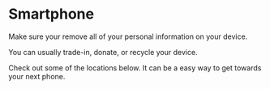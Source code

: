 # Smartphone

Make sure your remove all of your personal information on your device.

You can usually trade-in, donate, or recycle your device. 

Check out some of the locations below. It can be a easy way to get towards your next phone. 
